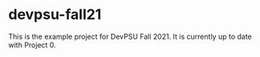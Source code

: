 # devpsu-fall21
This is the example project for DevPSU Fall 2021.
It is currently up to date with Project 0.
